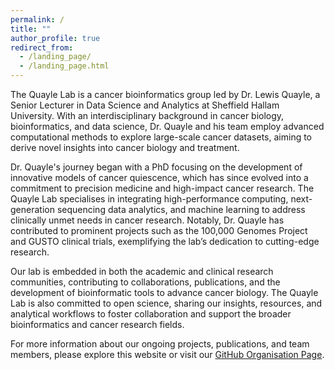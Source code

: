 ```yaml
---
permalink: /
title: ""
author_profile: true
redirect_from: 
  - /landing_page/
  - /landing_page.html
---
```


The Quayle Lab is a cancer bioinformatics group led by Dr. Lewis Quayle, a Senior Lecturer in Data Science and Analytics at Sheffield Hallam University. With an interdisciplinary background in cancer biology, bioinformatics, and data science, Dr. Quayle and his team employ advanced computational methods to explore large-scale cancer datasets, aiming to derive novel insights into cancer biology and treatment.

Dr. Quayle's journey began with a PhD focusing on the development of innovative models of cancer quiescence, which has since evolved into a commitment to precision medicine and high-impact cancer research. The Quayle Lab specialises in integrating high-performance computing, next-generation sequencing data analytics, and machine learning to address clinically unmet needs in cancer research. Notably, Dr. Quayle has contributed to prominent projects such as the 100,000 Genomes Project and GUSTO clinical trials, exemplifying the lab’s dedication to cutting-edge research.

Our lab is embedded in both the academic and clinical research communities, contributing to collaborations, publications, and the development of bioinformatic tools to advance cancer biology. The Quayle Lab is also committed to open science, sharing our insights, resources, and analytical workflows to foster collaboration and support the broader bioinformatics and cancer research fields.

For more information about our ongoing projects, publications, and team members, please explore this website or visit our [GitHub Organisation Page](https://github.com/quaylelab).